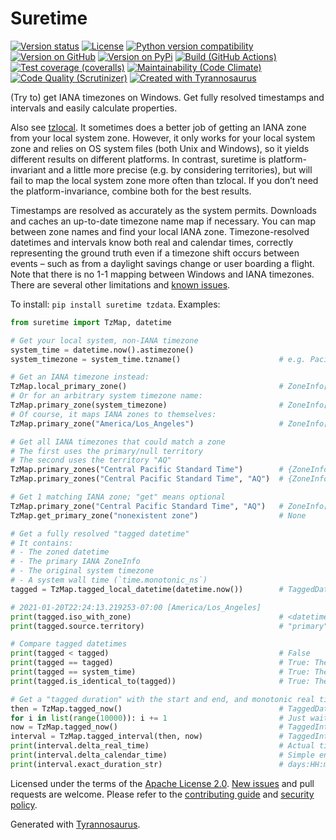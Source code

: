 # Suretime

[![Version status](https://img.shields.io/pypi/status/suretime)](https://pypi.org/project/suretime)
[![License](https://img.shields.io/badge/License-Apache%202.0-blue.svg)](https://opensource.org/licenses/Apache-2.0)
[![Python version compatibility](https://img.shields.io/pypi/pyversions/suretime)](https://pypi.org/project/suretime)
[![Version on GitHub](https://img.shields.io/github/v/release/dmyersturnbull/suretime?include_prereleases&label=GitHub)](https://github.com/dmyersturnbull/suretime/releases)
[![Version on PyPi](https://img.shields.io/pypi/v/suretime)](https://pypi.org/project/suretime)
[![Build (GitHub Actions)](https://img.shields.io/github/workflow/status/dmyersturnbull/suretime/Build%20&%20test?label=Build%20&%20test)](https://github.com/dmyersturnbull/suretime/actions)
[![Test coverage (coveralls)](https://coveralls.io/repos/github/dmyersturnbull/suretime/badge.svg?branch=main&service=github)](https://coveralls.io/github/dmyersturnbull/suretime?branch=main)
[![Maintainability (Code Climate)](https://api.codeclimate.com/v1/badges/2fbbf51ddb15e26f63f6/maintainability)](https://codeclimate.com/github/dmyersturnbull/suretime/maintainability)
[![Code Quality (Scrutinizer)](https://scrutinizer-ci.com/g/dmyersturnbull/suretime/badges/quality-score.png?b=main)](https://scrutinizer-ci.com/g/dmyersturnbull/suretime/?branch=main)
[![Created with Tyrannosaurus](https://img.shields.io/badge/Created_with-Tyrannosaurus-0000ff.svg)](https://github.com/dmyersturnbull/tyrannosaurus)

(Try to) get IANA timezones on Windows.
Get fully resolved timestamps and intervals and easily calculate properties.

Also see [tzlocal](https://github.com/regebro/tzlocal).
It sometimes does a better job of getting an IANA zone from your local system zone.
However, it only works for your local system zone and relies on OS system files
(both Unix and Windows), so it yields different results on different platforms.
In contrast, suretime is platform-invariant and a little more precise
(e.g. by considering territories), but will fail to map the local system zone
more often than tzlocal. If you don’t need the platform-invariance, combine both for the
best results.

Timestamps are resolved as accurately as the system permits.
Downloads and caches an up-to-date timezone name map if necessary.
You can map between zone names and find your local IANA zone.
Timezone-resolved datetimes and intervals know both real and calendar times, correctly representing
the ground truth even if a timezone shift occurs between events – such as from a daylight savings change
or user boarding a flight.
Note that there is no 1-1 mapping between Windows and IANA timezones.
There are several other limitations and [known issues](https://github.com/dmyersturnbull/suretime/issues).

To install: `pip install suretime tzdata`.
Examples:

```python
from suretime import TzMap, datetime

# Get your local system, non-IANA timezone
system_time = datetime.now().astimezone()
system_timezone = system_time.tzname()                      # e.g. Pacific Standard Time

# Get an IANA timezone instead:
TzMap.local_primary_zone()                                  # ZoneInfo[America/Los_Angeles]
# Or for an arbitrary system timezone name:
TzMap.primary_zone(system_timezone)                         # ZoneInfo[America/Los_Angeles]
# Of course, it maps IANA zones to themselves:
TzMap.primary_zone("America/Los_Angeles")                   # ZoneInfo[America/Los_Angeles]

# Get all IANA timezones that could match a zone
# The first uses the primary/null territory
# The second uses the territory "AQ"
TzMap.primary_zones("Central Pacific Standard Time")        # {ZoneInfo[Pacific/Guadalcanal]}
TzMap.primary_zones("Central Pacific Standard Time", "AQ")  # {ZoneInfo[Antarctica/Casey]}

# Get 1 matching IANA zone; "get" means optional
TzMap.primary_zone("Central Pacific Standard Time", "AQ")   # ZoneInfo[Pacific/Casey]
TzMap.get_primary_zone("nonexistent zone")                  # None

# Get a fully resolved "tagged datetime"
# It contains:
# - The zoned datetime
# - The primary IANA ZoneInfo
# - The original system timezone
# - A system wall time (`time.monotonic_ns`)
tagged = TzMap.tagged_local_datetime(datetime.now())        # TaggedDatetime[ ... ]

# 2021-01-20T22:24:13.219253-07:00 [America/Los_Angeles]
print(tagged.iso_with_zone)                                 # <datetime> [zone]
print(tagged.source.territory)                              # "primary"

# Compare tagged datetimes
print(tagged < tagged)                                      # False
print(tagged == tagged)                                     # True: They're the same point in time
print(tagged == system_time)                                # True: They're the same point in time
print(tagged.is_identical_to(tagged))                       # True: They're exactly the same

# Get a "tagged duration" with the start and end, and monotonic real time in nanoseconds
then = TzMap.tagged_now()                                   # TaggedDatetime [ ... ]
for i in list(range(10000)): i += 1                         # Just waiting a little
now = TzMap.tagged_now()                                    # TaggedInterval [ ... ]
interval = TzMap.tagged_interval(then, now)                 # TaggedInterval [ ... ]
print(interval.delta_real_time)                             # Actual time passed
print(interval.delta_calendar_time)                         # Simple end - start
print(interval.exact_duration_str)                          # days:HH:mm:ss.millis.micros.nanos
```

Licensed under the terms of the [Apache License 2.0](https://spdx.org/licenses/Apache-2.0.html).
[New issues](https://github.com/dmyersturnbull/suretime/issues) and pull requests are welcome.
Please refer to the [contributing guide](https://github.com/dmyersturnbull/suretime/blob/main/CONTRIBUTING.md)
and [security policy](https://github.com/dmyersturnbull/suretime/blob/main/SECURITY.md).

Generated with [Tyrannosaurus](https://github.com/dmyersturnbull/tyrannosaurus).
